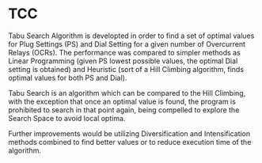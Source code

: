 # TCC
Tabu Search Algorithm is developted in order to find a set of optimal values for Plug Settings (PS) and Dial Setting for a given number 
of Overcurrent Relays (OCRs). The performance was compared to simpler methods as Linear Programming (given PS lowest possible values, the
optimal Dial setting is obtained) and Heuristic (sort of a Hill Climbing algorithm, finds optimal values for both PS and Dial).

Tabu Search is an algorithm which can be compared to the Hill Climbing, with the exception that once an optimal value is found, the program 
is prohibited to search in that point again, being compelled to explore the Search Space to avoid local optima.

Further improvements would be utilizing Diversification and Intensification methods combined to find better values or to reduce execution 
time of the algorithm.
